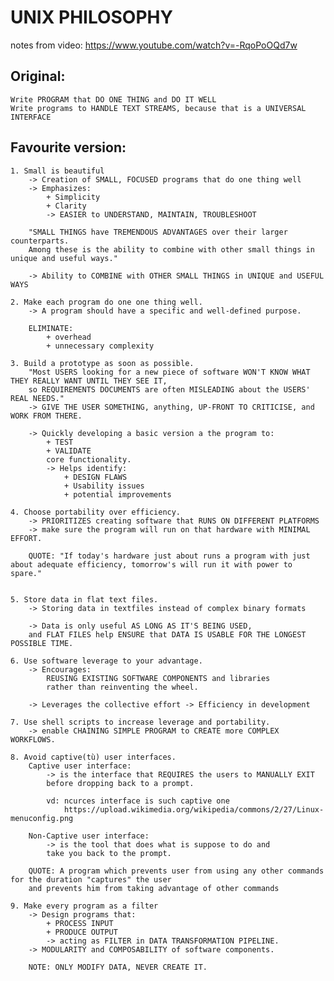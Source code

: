 # UNIX PHILOSOPHY 
notes from video: https://www.youtube.com/watch?v=-RqoPoOQd7w

## Original: 
    Write PROGRAM that DO ONE THING and DO IT WELL 
    Write programs to HANDLE TEXT STREAMS, because that is a UNIVERSAL INTERFACE 

## Favourite version: 
    1. Small is beautiful 
        -> Creation of SMALL, FOCUSED programs that do one thing well 
        -> Emphasizes: 
            + Simplicity  
            + Clarity 
            -> EASIER to UNDERSTAND, MAINTAIN, TROUBLESHOOT

        "SMALL THINGS have TREMENDOUS ADVANTAGES over their larger counterparts.
        Among these is the ability to combine with other small things in unique and useful ways."

        -> Ability to COMBINE with OTHER SMALL THINGS in UNIQUE and USEFUL WAYS

    2. Make each program do one one thing well.
        -> A program should have a specific and well-defined purpose.

        ELIMINATE: 
            + overhead 
            + unnecessary complexity 

    3. Build a prototype as soon as possible. 
        "Most USERS looking for a new piece of software WON'T KNOW WHAT THEY REALLY WANT UNTIL THEY SEE IT, 
        so REQUIREMENTS DOCUMENTS are often MISLEADING about the USERS' REAL NEEDS."
        -> GIVE THE USER SOMETHING, anything, UP-FRONT TO CRITICISE, and WORK FROM THERE.

        -> Quickly developing a basic version a the program to:
            + TEST 
            + VALIDATE 
            core functionality. 
            -> Helps identify: 
                + DESIGN FLAWS 
                + Usability issues
                + potential improvements  

    4. Choose portability over efficiency. 
        -> PRIORITIZES creating software that RUNS ON DIFFERENT PLATFORMS
        -> make sure the program will run on that hardware with MINIMAL EFFORT.

        QUOTE: "If today's hardware just about runs a program with just about adequate efficiency, tomorrow's will run it with power to spare."


    5. Store data in flat text files. 
        -> Storing data in textfiles instead of complex binary formats 

        -> Data is only useful AS LONG AS IT'S BEING USED, 
        and FLAT FILES help ENSURE that DATA IS USABLE FOR THE LONGEST POSSIBLE TIME.

    6. Use software leverage to your advantage. 
        -> Encourages:
            REUSING EXISTING SOFTWARE COMPONENTS and libraries 
            rather than reinventing the wheel.

        -> Leverages the collective effort -> Efficiency in development 

    7. Use shell scripts to increase leverage and portability.  
        -> enable CHAINING SIMPLE PROGRAM to CREATE more COMPLEX WORKFLOWS. 

    8. Avoid captive(tù) user interfaces.
        Captive user interface: 
            -> is the interface that REQUIRES the users to MANUALLY EXIT
            before dropping back to a prompt.  

            vd: ncurces interface is such captive one 
                https://upload.wikimedia.org/wikipedia/commons/2/27/Linux-menuconfig.png

        Non-Captive user interface: 
            -> is the tool that does what is suppose to do and 
            take you back to the prompt. 

        QUOTE: A program which prevents user from using any other commands for the duration "captures" the user 
        and prevents him from taking advantage of other commands

    9. Make every program as a filter 
        -> Design programs that: 
            + PROCESS INPUT 
            + PRODUCE OUTPUT
            -> acting as FILTER in DATA TRANSFORMATION PIPELINE.
        -> MODULARITY and COMPOSABILITY of software components. 

        NOTE: ONLY MODIFY DATA, NEVER CREATE IT.

